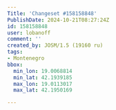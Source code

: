 ```yaml
---
Title: 'Changeset #158158848'
PublishDate: 2024-10-21T08:27:24Z
id: 158158848
user: lobanoff
comment: ''
created_by: JOSM/1.5 (19160 ru)
tags:
- Montenegro
bbox:
  min_lon: 19.0068814
  min_lat: 42.1939185
  max_lon: 19.0113017
  max_lat: 42.1950169

---
```

